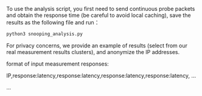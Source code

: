 To use the analysis script, you first need to send continuous probe packets and obtain the response time (be careful to avoid local caching), save the results as the following file and run：

```python
python3 snooping_analysis.py
```

For privacy concerns, we provide an example of results (select from our real measurement results clusters), and anonymize the IP addresses.

format of input measurement responses:

IP,response:latency,response:latency,response:latency,response:latency, ...

...
